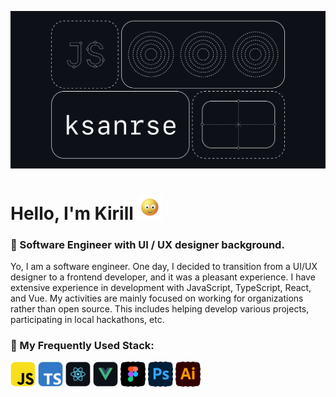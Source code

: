 ![ksanrse](https://github.com/ksanrse/ksanrse/blob/main/assets/ksanrse.png)

# Hello, I'm Kirill <img src="https://github.com/ksanrse/ksanrse/blob/main/assets/face.gif" height="40px">

### 🌱 Software Engineer with UI / UX designer background.

Yo, I am a software engineer. One day, I decided to transition from a UI/UX designer to a frontend developer, and it was a pleasant experience. I have extensive experience in development with JavaScript, TypeScript, React, and Vue. My activities are mainly focused on working for organizations rather than open source. This includes helping develop various projects, participating in local hackathons, etc.

### 🔧 My Frequently Used Stack:
<a href="https://developer.mozilla.org/en-US/docs/Web/JavaScript"><img src="/assets/javascript.png" alt="javascript" width="40" height="40"/></a>
<a href="https://www.typescriptlang.org/"><img src="/assets/typescript.png" alt="typescript" width="40" height="40"/></a>
<a href="https://react.dev/"><img src="/assets/react.png" alt="react" width="40" height="40"/></a>
<a href="https://vuejs.org/"><img src="/assets/vue.png" alt="vue" width="40" height="40"/></a>
<a href="https://www.figma.com/"><img src="/assets/figma.png" alt="figma" width="40" height="40"/></a>
<a href="https://www.photoshop.com/en"><img src="/assets/photoshop.png" alt="photoshop" width="40" height="40"/></a>
<a href="https://www.adobe.com/in/products/illustrator.html"><img src="/assets/illustrator.png" alt="illustrator" width="40" height="40"/></a>

<!-- ### ✉️ Contact me
- [telegram](https://t.me/ksanrse)
- [gmail](mailto:ksanrse@gmail.com) -->
